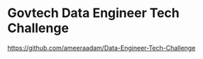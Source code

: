 # Govtech Data Engineer Tech Challenge


https://github.com/ameeraadam/Data-Engineer-Tech-Challenge
